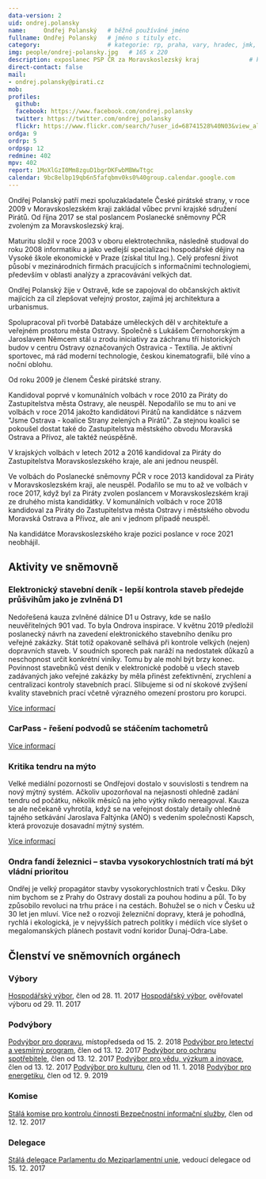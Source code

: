 ```yaml
---
data-version: 2
uid: ondrej.polansky
name:     Ondřej Polanský  	# běžně používáné jméno
fullname: Ondřej Polanský  	# jméno s tituly etc.
category:                 	# kategorie: rp, praha, vary, hradec, jmk, senat
img: people/ondrej-polansky.jpg   # 165 x 220
description: exposlanec PSP ČR za Moravskoslezský kraj            	# kratký popis, max 160 znaků
direct-contact: false
mail:
- ondrej.polansky@pirati.cz
mob:			  
profiles:
  github:       
  facebook: https://www.facebook.com/ondrej.polansky
  twitter: https://twitter.com/ondrej_polansky		  
  flickr: https://www.flickr.com/search/?user_id=68741528%40N03&view_all=1&text=Polansk.
ordga: 9
ordrp: 5
ordpsp: 12
redmine: 402
mpv: 402
report: 1MoXlGzI0Mm8zguD1bgrDKFwbMBWwTtgc
calendar: 9bc8elbp19qb6n5fafqbmv0ks0%40group.calendar.google.com
---
```

Ondřej Polanský patří mezi spoluzakladatele České pirátské strany, v roce 2009 v Moravskoslezském kraji zakládal vůbec první krajské sdružení Pirátů. Od října 2017 se stal poslancem Poslanecké sněmovny PČR zvoleným za Moravskoslezský kraj.

Maturitu složil v roce 2003 v oboru elektrotechnika, následně studoval do roku 2008 informatiku a jako vedlejší specializaci hospodářské dějiny na Vysoké škole ekonomické v Praze (získal titul Ing.). Celý profesní život působí v mezinárodních firmách pracujících s informačními technologiemi, především v oblasti analýzy a zpracovávání velkých dat.

Ondřej Polanský žije v Ostravě, kde se zapojoval do občanských aktivit majících za cíl zlepšovat veřejný prostor, zajímá jej architektura a urbanismus.

Spolupracoval při tvorbě Databáze uměleckých děl v architektuře a veřejném prostoru města Ostravy. Společně s Lukášem Černohorským a Jaroslavem Němcem stál u zrodu iniciativy za záchranu tří historických budov v centru Ostravy označovaných Ostravica - Textilia. Je aktivní sportovec, má rád moderní technologie, českou kinematografii, bílé víno a noční oblohu.

Od roku 2009 je členem České pirátské strany.

Kandidoval poprvé v komunálních volbách v roce 2010 za Piráty do Zastupitelstva města Ostravy, ale neuspěl. Nepodařilo se mu to ani ve volbách v roce 2014 jakožto kandidátovi Pirátů na kandidátce s názvem "Jsme Ostrava - koalice Strany zelených a Pirátů". Za stejnou koalici se pokoušel dostat také do Zastupitelstva městského obvodu Moravská Ostrava a Přívoz, ale taktéž neúspěšně.

V krajských volbách v letech 2012 a 2016 kandidoval za Piráty do Zastupitelstva Moravskoslezského kraje, ale ani jednou neuspěl.

Ve volbách do Poslanecké sněmovny PČR v roce 2013 kandidoval za Piráty v Moravskoslezském kraji, ale neuspěl. Podařilo se mu to až ve volbách v roce 2017, když byl za Piráty zvolen poslancem v Moravskoslezském kraji ze druhého místa kandidátky. V komunálních volbách v roce 2018 kandidoval za Piráty do Zastupitelstva města Ostravy i městského obvodu Moravská Ostrava a Přívoz, ale ani v jednom případě neuspěl.

Na kandidátce Moravskoslezského kraje pozici poslance v roce 2021 neobhájil.

## Aktivity ve sněmovně

### Elektronický stavební deník - lepší kontrola staveb předejde průšvihům jako je zvlněná D1

Nedořešená kauza zvlněné dálnice D1 u Ostravy, kde se našlo neuvěřitelných 901 vad. To byla Ondrova inspirace. V květnu 2019 předložil poslanecký návrh na zavedení elektronického stavebního deníku pro veřejné zakázky. Stát totiž opakovaně selhává při kontrole velkých (nejen) dopravních staveb. V soudních sporech pak naráží na nedostatek důkazů a neschopnost určit konkrétní viníky. Tomu by ale mohl být brzy konec. Povinnost stavebníků vést deník v elektronické podobě u všech staveb zadávaných jako veřejné zakázky by měla přinést zefektivnění, zrychlení a centralizaci kontroly stavebních prací. Slibujeme si od ní skokové zvýšení kvality stavebních prací včetně výrazného omezení prostoru pro korupci.

[Více informací](https://www.pirati.cz/tiskove-zpravy/kontrola-verejnych-zakazek-pirati-chteji-stavebni-denik.html)

### CarPass - řešení podvodů se stáčením tachometrů

[Více informací](https://www.pirati.cz/tiskove-zpravy/pirati-zastavi-staceni-tachometru.html)

### Kritika tendru na mýto

Velké mediální pozornosti se Ondřejovi dostalo v souvislosti s tendrem na nový mýtný systém. Ačkoliv upozorňoval na nejasnosti ohledně zadání tendru od počátku, několik měsíců na jeho výtky nikdo nereagoval. Kauza se ale nečekaně vyhrotila, když se na veřejnost dostaly detaily ohledně tajného setkávání Jaroslava Faltýnka (ANO) s vedením společnosti Kapsch, která provozuje dosavadní mýtný systém.

[Více informací](https://www.piratskelisty.cz/clanek-2528-pet-a-pul-roku-vladnou-ministerstvu-dopravy-a-vymlouvaji-se-na-sobotku-pise-k-mytnemu-ondrej-polansky)

### Ondra fandí železnici – stavba vysokorychlostních tratí má být vládní prioritou

Ondřej je velký propagátor stavby vysokorychlostních tratí v Česku. Díky nim bychom se z Prahy do Ostravy dostali za pouhou hodinu a půl. To by způsobilo revoluci na trhu práce i na cestách. Bohužel se o nich v Česku už 30 let jen mluví. Více než o rozvoji železniční dopravy, která je pohodlná, rychlá i ekologická, je v nejvyšších patrech politiky i médiích více slyšet o megalomanských plánech postavit vodní koridor Dunaj-Odra-Labe.

## Členství ve sněmovních orgánech

### Výbory
[Hospodářský výbor](http://www.psp.cz/sqw/hp.sqw?k=3500), člen od 28. 11. 2017
[Hospodářský výbor](http://www.psp.cz/sqw/hp.sqw?k=3500), ověřovatel výboru od 29. 11. 2017

### Podvýbory
[Podvýbor pro dopravu](http://www.psp.cz/sqw/hp.sqw?k=3520), místopředseda od 15. 2. 2018
[Podvýbor pro letectví a vesmírný program](http://www.psp.cz/sqw/hp.sqw?k=3529), člen od 13. 12. 2017
[Podvýbor pro ochranu spotřebitele](http://www.psp.cz/sqw/hp.sqw?k=3527), člen od 13. 12. 2017
[Podvýbor pro vědu, výzkum a inovace](http://www.psp.cz/sqw/hp.sqw?k=3530), člen od 13. 12. 2017
[Podvýbor pro kulturu](http://www.psp.cz/sqw/hp.sqw?k=4522), člen od 11. 1. 2018
[Podvýbor pro energetiku](http://www.psp.cz/sqw/hp.sqw?k=3521), člen od 12. 9. 2019

### Komise
[Stálá komise pro kontrolu činnosti Bezpečnostní informační služby](http://www.psp.cz/sqw/hp.sqw?k=7200), člen od 12. 12. 2017

### Delegace
[Stálá delegace Parlamentu do Meziparlamentní unie](http://www.psp.cz/sqw/hp.sqw?k=6200), vedoucí delegace od 15. 12. 2017

